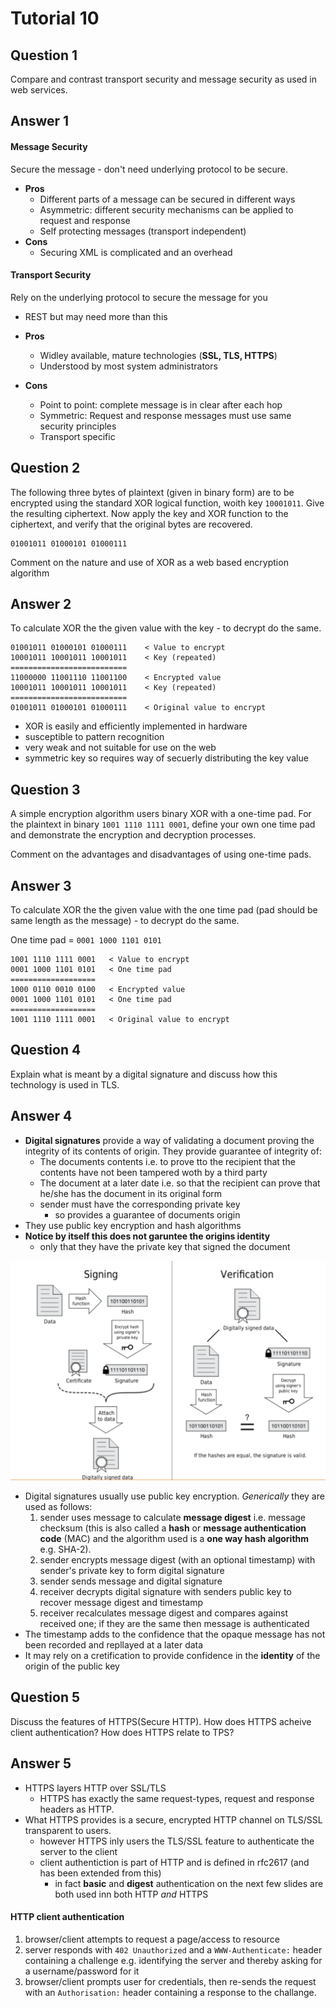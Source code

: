 # Tutorial 10

## Question 1

Compare and contrast transport security and message security as used in web services.

## Answer 1

#### Message Security

Secure the message - don't need underlying protocol to be secure.

- **Pros**
  - Different parts of a message can be secured in different ways
  - Asymmetric: different security mechanisms can be applied to request and response
  - Self protecting messages (transport independent)
- **Cons**
  - Securing XML is complicated and an overhead

#### Transport Security

Rely on the underlying protocol to secure the message for you
- REST but may need more than this

- **Pros**
  - Widley available, mature technologies (**SSL, TLS, HTTPS**)
  - Understood by most system administrators
- **Cons**
  - Point to point: complete message is in clear after each hop
  - Symmetric: Request and response messages must use same security principles
  - Transport specific


## Question 2

The following three bytes of plaintext (given in binary form) are to be encrypted using the standard XOR logical function, woith key `10001011`. Give the resulting ciphertext. Now apply the key and XOR function to the ciphertext, and verify that the original bytes are recovered.

```
01001011 01000101 01000111
```

Comment on the nature and use of XOR as a web based encryption algorithm

## Answer 2

To calculate XOR the the given value with the key - to decrypt do the same.

```
01001011 01000101 01000111    < Value to encrypt
10001011 10001011 10001011    < Key (repeated)
==========================
11000000 11001110 11001100    < Encrypted value
10001011 10001011 10001011    < Key (repeated)
==========================
01001011 01000101 01000111    < Original value to encrypt
```

- XOR is easily and efficiently implemented in hardware
- susceptible to pattern recognition
- very weak and not suitable for use on the web
- symmetric key so requires way of secuerly distributing the key value

## Question 3

A simple encryption algorithm users binary XOR with a one-time pad. For the plaintext in binary `1001 1110 1111 0001`, define your own one time pad and demonstrate the encryption and decryption processes.

Comment on the advantages and disadvantages of using one-time pads.

## Answer 3

To calculate XOR the the given value with the one time pad (pad should be same length as the message) - to decrypt do the same.

One time pad = `0001 1000 1101 0101`

```
1001 1110 1111 0001   < Value to encrypt
0001 1000 1101 0101   < One time pad
===================
1000 0110 0010 0100   < Encrypted value
0001 1000 1101 0101   < One time pad
===================
1001 1110 1111 0001   < Original value to encrypt
```

## Question 4

Explain what is meant by a digital signature and discuss how this technology is used in TLS.

## Answer 4

- **Digital signatures** provide a way of validating a document proving the integrity of its contents of origin. They provide guarantee of integrity of:
  - The documents contents i.e. to prove tto the recipient that the contents have not been tampered woth by a third party
  - The document at a later date i.e. so that the recipient can prove that he/she has the document in its original form
  - sender must have the corresponding private key
    - so provides a guarantee of documents origin
- They use public key encryption and hash algorithms
- **Notice by itself this does not garuntee the origins identity**
  - only that they have the private key that signed the document

![Digital signature](./ppk.png)

- Digital signatures usually use public key encryption. *Generically* they are used as follows:
  1. sender uses message to calculate **message digest** i.e. message checksum (this is also called a **hash** or **message authentication code** (MAC) and the algorithm used is a **one way hash algorithm** e.g. SHA-2).
  2. sender encrypts message digest (with an optional timestamp) with sender's private key to form digital signature
  3. sender sends message and digital signature
  4. receiver decrypts digital signature with senders public key to recover message digest and timestamp
  5. receiver recalculates message digest and compares against received one; if they are the same then message is authenticated
- The timestamp adds to the confidence that the opaque message has not been recorded and repllayed at a later data
- It may rely on a cretification to provide confidence in the **identity** of the origin of the public key


## Question 5

Discuss the features of HTTPS(Secure HTTP). How does HTTPS acheive client authentication? How does HTTPS relate to TPS?

## Answer 5

- HTTPS layers HTTP over SSL/TLS
  - HTTPS has exactly the same request-types, request and response headers as HTTP.
- What HTTPS provides is a secure, encrypted HTTP channel on TLS/SSL transparent to users.
  - however HTTPS inly users the TLS/SSL feature to authenticate the server to the client
  - client authentiction is part of HTTP and is defined in rfc2617 (and has been extended from this)
    - in fact **basic** and **digest** authentication on the next few slides are both used inn both HTTP *and* HTTPS

#### HTTP client authentication

1. browser/client attempts to request a page/access to resource
2. server responds with `402 Unauthorized` and a `WWW-Authenticate:` header containing a challenge e.g. identifying the server and thereby asking for a username/password for it
3. browser/client prompts user for credentials, then re-sends the request with an `Authorisation:` header containing a response to the challange.
